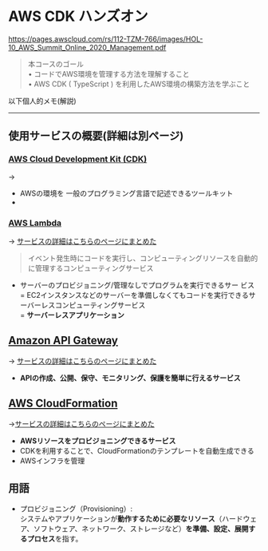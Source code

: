 # AWS CDK ハンズオン

<https://pages.awscloud.com/rs/112-TZM-766/images/HOL-10_AWS_Summit_Online_2020_Management.pdf>

> 本コースのゴール<br>
> • コードでAWS環境を管理する方法を理解すること<br>
> • AWS CDK ( TypeScript ) を利用したAWS環境の構築方法を学ぶこと

以下個人的メモ(解説)

---

## 使用サービスの概要(詳細は別ページ)

### [AWS Cloud Development Kit (CDK)](https://aws.amazon.com/jp/cdk/)

→ []()

- AWSの環境を 一般のプログラミング言語で記述できるツールキット
-

### [AWS Lambda](https://aws.amazon.com/jp/lambda/)

→ [サービスの詳細はこちらのページにまとめた](/Users/airi/aws/aws-cdk-handson/service_details/lambda.md)

> イベント発生時にコードを実行し、コンピューティングリソースを自動的に管理するコンピューティングサービス

- サーバーのプロビジョニング/管理なしでプログラムを実行できるサー
ビス<br>
= EC2インスタンスなどのサーバーを準備しなくてもコードを実行できるサーバーレスコンピューティングサービス<br />
= **サーバーレスアプリケーション**

## [Amazon API Gateway](https://aws.amazon.com/jp/api-gateway/)

→ [サービスの詳細はこちらのページにまとめた](/Users/airi/aws/aws-cdk-handson/service_details/amazon_api-gateway.md)

- **APIの作成、公開、保守、モニタリング、保護を簡単に行えるサービス**

## [AWS CloudFormation](https://aws.amazon.com/jp/cloudformation/)

→[サービスの詳細はこちらのページにまとめた](/Users/airi/aws/aws-cdk-handson/service_details/cloudformation.md)

- **AWSリソースをプロビジョニングできるサービス**
- CDKを利用することで、CloudFormationのテンプレートを自動生成できる
- AWSインフラを管理

## 用語

- プロビジョニング（Provisioning）:<br>
システムやアプリケーションが**動作するために必要なリソース**（ハードウェア、ソフトウェア、ネットワーク、ストレージなど）**を準備、設定、展開するプロセス**を指す。
